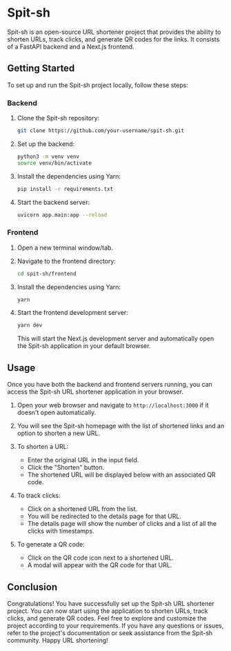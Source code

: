 # Spit-sh

Spit-sh is an open-source URL shortener project that provides the ability to shorten URLs, track clicks, and generate QR codes for the links. It consists of a FastAPI backend and a Next.js frontend.

## Getting Started

To set up and run the Spit-sh project locally, follow these steps:

### Backend

1. Clone the Spit-sh repository:

   ```bash
   git clone https://github.com/your-username/spit-sh.git
   ```

2. Set up the backend:

   ```bash
   python3 -m venv venv
   source venv/bin/activate
   ```

3. Install the dependencies using Yarn:

   ```bash
   pip install -r requirements.txt
   ```

4. Start the backend server:

   ```bash
   uvicorn app.main:app --reload
   ```

### Frontend

1. Open a new terminal window/tab.

2. Navigate to the frontend directory:

   ```bash
   cd spit-sh/frontend
   ```

3. Install the dependencies using Yarn:

   ```bash
   yarn
   ```

4. Start the frontend development server:

   ```bash
   yarn dev
   ```

   This will start the Next.js development server and automatically open the Spit-sh application in your default browser.

## Usage

Once you have both the backend and frontend servers running, you can access the Spit-sh URL shortener application in your browser.

1. Open your web browser and navigate to `http://localhost:3000` if it doesn't open automatically.

2. You will see the Spit-sh homepage with the list of shortened links and an option to shorten a new URL.

3. To shorten a URL:
   - Enter the original URL in the input field.
   - Click the "Shorten" button.
   - The shortened URL will be displayed below with an associated QR code.

4. To track clicks:
   - Click on a shortened URL from the list.
   - You will be redirected to the details page for that URL.
   - The details page will show the number of clicks and a list of all the clicks with timestamps.

5. To generate a QR code:
   - Click on the QR code icon next to a shortened URL.
   - A modal will appear with the QR code for that URL.

## Conclusion

Congratulations! You have successfully set up the Spit-sh URL shortener project. You can now start using the application to shorten URLs, track clicks, and generate QR codes. Feel free to explore and customize the project according to your requirements. If you have any questions or issues, refer to the project's documentation or seek assistance from the Spit-sh community. Happy URL shortening!
